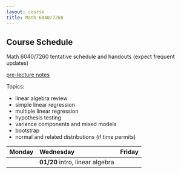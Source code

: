 ```yaml
---
layout: course
title: Math 6040/7260
---
```


## Course Schedule

Math 6040/7260 tentative schedule and handouts (expect frequent updates)

[pre-lecture notes](../notes/current.pdf)

Topics:

- linear algebra review
- simple linear regression
- multiple linear regression
- hypothesis testing
- variance components and mixed models
- bootstrap
- normal and related distributions (if time permits)


| Monday | Wednesday | Friday |
|:-----------|:-----------|:------------|
|   | **01/20** intro, linear algebra  |  | 
